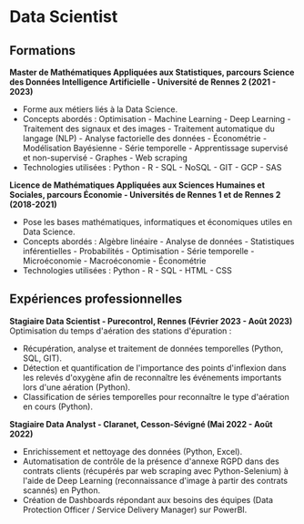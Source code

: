 # Data Scientist

## Formations

**Master de Mathématiques Appliquées aux Statistiques, parcours Science des Données Intelligence Artificielle - Université de Rennes 2 (2021 - 2023)**
- Forme aux métiers liés à la Data Science.
- Concepts abordés : Optimisation - Machine Learning - Deep Learning - Traitement des signaux et des images - Traitement automatique du langage (NLP) - Analyse factorielle des données - Économétrie - Modélisation Bayésienne - Série temporelle - Apprentissage supervisé et non-supervisé - Graphes - Web scraping
- Technologies utilisées : Python - R - SQL - NoSQL - GIT - GCP - SAS

**Licence de Mathématiques Appliquées aux Sciences Humaines et Sociales, parcours Économie - Universités de Rennes 1 et de Rennes 2 (2018-2021)**
- Pose les bases mathématiques, informatiques et économiques utiles en Data Science.
- Concepts abordés : Algèbre linéaire - Analyse de données - Statistiques inférentielles - Probabilités - Optimisation - Série temporelle - Microéconomie - Macroéconomie - Économétrie
- Technologies utilisées : Python - R - SQL - HTML - CSS

## Expériences professionnelles

**Stagiaire Data Scientist - Purecontrol, Rennes (Février 2023 - Août 2023)**
Optimisation du temps d'aération des stations d'épuration :
- Récupération, analyse et traitement de données temporelles (Python, SQL, GIT).
- Détection et quantification de l'importance des points d'inflexion dans les relevés d'oxygène afin de reconnaître les événements importants lors d'une aération (Python).
- Classification de séries temporelles pour reconnaître le type d'aération en cours (Python).

**Stagiaire Data Analyst - Claranet, Cesson-Sévigné (Mai 2022 - Août 2022)**
- Enrichissement et nettoyage des données (Python, Excel).
- Automatisation de contrôle de la présence d'annexe RGPD dans des contrats clients (récupérés par web scraping avec Python-Selenium) à l'aide de Deep Learning (reconnaissance d'image à partir des contrats scannés) en Python.
- Création de Dashboards répondant aux besoins des équipes (Data Protection Officer / Service Delivery Manager) sur PowerBI.
